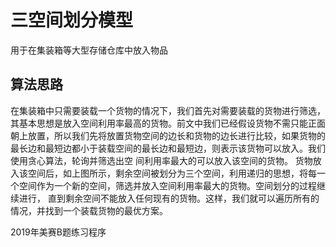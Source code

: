 # 三空间划分模型

用于在集装箱等大型存储仓库中放入物品


## 算法思路

在集装箱中只需要装载一个货物的情况下，我们首先对需要装载的货物进行筛选，其基本思想是放入空间利用率最高的货物。前文中我们已经假设货物不需只能正面朝上放置，所以我们先将放置货物空间的边长和货物的边长进行比较，如果货物的最长边和最短边都小于装载空间的最长边和最短边，则表示该货物可以放入。我们使用贪心算法，轮询并筛选出空 间利用率最大的可以放入该空间的货物。 货物放入该空间后，如上图所示，剩余空间被划分为三个空间，利用递归的思想，将每一个空间作为一个新的空间，筛选并放入空间利用率最大的货物。空间划分的过程继续进行， 直到剩余空间不能放入任何现有的货物。这样，我们就可以遍历所有的情况，并找到一个装载货物的最优方案。

2019年美赛B题练习程序
